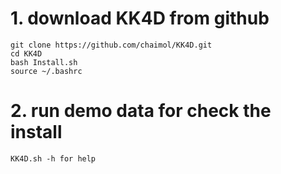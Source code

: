 # 1. download KK4D from github 
```
git clone https://github.com/chaimol/KK4D.git
cd KK4D
bash Install.sh
source ~/.bashrc
```
# 2. run demo data for check the install
```
KK4D.sh -h for help
```